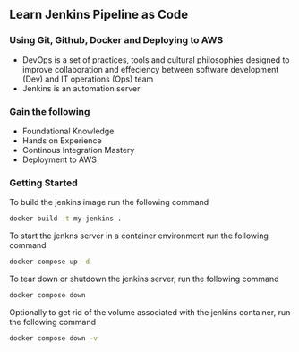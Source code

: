 ## Learn Jenkins Pipeline as Code

### Using Git, Github, Docker and Deploying to AWS

- DevOps is a set of practices, tools and cultural philosophies designed to improve collaboration and effeciency between software development (Dev) and IT operations (Ops) team
- Jenkins is an automation server

### Gain the following
* Foundational Knowledge
* Hands on Experience
* Continous Integration Mastery
* Deployment to AWS

### Getting Started
To build the jenkins image run the following command

```bash
docker build -t my-jenkins .
```

To start the jenkns server in a container environment run the following command

```bash
docker compose up -d
```

To tear down or shutdown the jenkins server, run the following command

```bash
docker compose down
```

Optionally to get rid of the volume associated with the jenkins container, run the following command

```bash
docker compose down -v
```